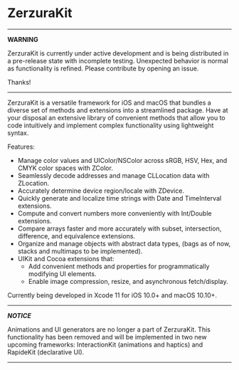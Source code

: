 # ZerzuraKit
---
**WARNING**

ZerzuraKit is currently under active development and is being distributed in a pre-release state with incomplete testing. Unexpected behavior is normal as functionality is refined. Please contribute by opening an issue.

Thanks!

---

ZerzuraKit is a versatile framework for iOS and macOS that bundles a diverse set of methods and extensions into a streamlined package. Have at your disposal an extensive library of convenient methods that allow you to code intuitively and implement complex functionality using lightweight syntax.

Features:
- Manage color values and UIColor/NSColor across sRGB, HSV, Hex, and CMYK color spaces with ZColor.
- Seamlessly decode addresses and manage CLLocation data with ZLocation.
- Accurately determine device region/locale with ZDevice.
- Quickly generate and localize time strings with Date and TimeInterval extensions.
- Compute and convert numbers more conveniently with Int/Double extensions.
- Compare arrays faster and more accurately with subset, intersection, difference, and equivalence extensions.
- Organize and manage objects with abstract data types, (bags as of now, stacks and multimaps to be implemented).
- UIKit and Cocoa extensions that:
    - Add convenient methods and properties for programmatically modifying UI elements.
    - Enable image compression, resize, and asynchronous fetch/display.

Currently being developed in Xcode 11 for iOS 10.0+ and macOS 10.10+.

---
***NOTICE***

Animations and UI generators are no longer a part of ZerzuraKit. This functionality has been removed and will be implemented in two new upcoming frameworks: InteractionKit (animations and haptics) and RapideKit (declarative UI).

---
